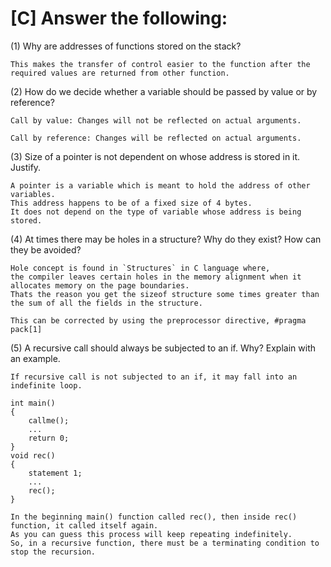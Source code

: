 # [C] Answer the following:

(1) Why are addresses of functions stored on the stack?

````
This makes the transfer of control easier to the function after the required values are returned from other function. 
````

(2) How do we decide whether a variable should be passed by value or by reference?

````
Call by value: Changes will not be reflected on actual arguments.

Call by reference: Changes will be reflected on actual arguments.
````

(3) Size of a pointer is not dependent on whose address is stored in it. Justify.

````
A pointer is a variable which is meant to hold the address of other variables.
This address happens to be of a fixed size of 4 bytes.
It does not depend on the type of variable whose address is being stored.
````

(4) At times there may be holes in a structure? Why do they exist? How can they be avoided?

````
Hole concept is found in `Structures` in C language where,
the compiler leaves certain holes in the memory alignment when it allocates memory on the page boundaries.
Thats the reason you get the sizeof structure some times greater than the sum of all the fields in the structure.

This can be corrected by using the preprocessor directive, #pragma pack[1]
````

(5) A recursive call should always be subjected to an if. Why? Explain with an example.

````
If recursive call is not subjected to an if, it may fall into an indefinite loop.

int main()
{
    callme();
    ...
    return 0;
}
void rec()
{
    statement 1;
    ...
    rec();
}

In the beginning main() function called rec(), then inside rec() function, it called itself again.
As you can guess this process will keep repeating indefinitely.
So, in a recursive function, there must be a terminating condition to stop the recursion.
````

